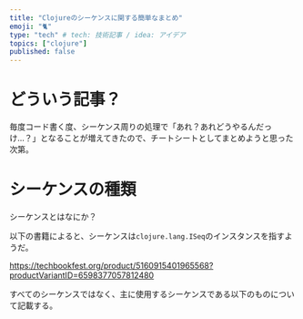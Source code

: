 ```yaml
---
title: "Clojureのシーケンスに関する簡単なまとめ"
emoji: "🐈️"
type: "tech" # tech: 技術記事 / idea: アイデア
topics: ["clojure"]
published: false
---
```


# どういう記事？

毎度コード書く度、シーケンス周りの処理で「あれ？あれどうやるんだっけ...？」となることが増えてきたので、チートシートとしてまとめようと思った次第。

# シーケンスの種類

シーケンスとはなにか？

以下の書籍によると、シーケンスは`clojure.lang.ISeq`のインスタンスを指すようだ。

https://techbookfest.org/product/5160915401965568?productVariantID=6598377057812480

すべてのシーケンスではなく、主に使用するシーケンスである以下のものについて記載する。



